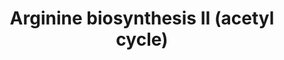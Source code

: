 ---
annotations:
- type: Pathway Ontology
  value: arginine biosynthetic pathway
authors:
- Anwesha
- Mkutmon
- Eweitz
description: This event has been computationally inferred from an event that has been
  demonstrated in another species.<p>The inference is based on Ensembl Compara orthology
  projection. Briefly, reactions for which all involved PhysicalEntities (in input,
  output and catalyst) have a mapped ortholog or paralog are inferred to the other
  species. High-level events are also inferred for these events to allow for easier
  navigation.<p>Details of projection methods and parameters may be found <a href="/projection.html">here.</a><p>  Source:[http://plantreactome.gramene.org/
  Plant Reactome].
last-edited: 2021-05-25
organisms:
- Arabidopsis thaliana
redirect_from:
- /index.php/Pathway:WP3063
- /instance/WP3063
schema-jsonld:
- '@context': https://schema.org/
  '@id': https://wikipathways.github.io/pathways/WP3063.html
  '@type': Dataset
  creator:
    '@type': Organization
    name: WikiPathways
  description: This event has been computationally inferred from an event that has
    been demonstrated in another species.<p>The inference is based on Ensembl Compara
    orthology projection. Briefly, reactions for which all involved PhysicalEntities
    (in input, output and catalyst) have a mapped ortholog or paralog are inferred
    to the other species. High-level events are also inferred for these events to
    allow for easier navigation.<p>Details of projection methods and parameters may
    be found <a href="/projection.html">here.</a><p>  Source:[http://plantreactome.gramene.org/
    Plant Reactome].
  keywords:
  - AT1G80600
  - carbamoyltransferase
  - L-Gln
  - H2O
  - NADP+
  - AMP
  - AT4G24830
  - N-(L-Arginino)succinate
  - ADP
  - L-Orn
  - N-acetylglutamyl-phosphate
  - (LOC_OS03G31690.1)
  - AT3G27740
  - N-acetyl-L-ornithine
  - Ac-CoA
  - 'reductase '
  - CoA-SH
  - CAP
  - L-Asp
  - NAcGlu
  - FUMA
  - Homologues of
  - ATP
  - 5-semialdehyde
  - Ornithine
  - L-Glu
  - 2OG
  - L-Arg
  - N-acetyl-gamma-glutamyl-phosphate
  - PPi
  - N-acetyl-L-glutamate
  - AT2G19940
  - Pi
  - L-Cit
  - NADPH
  - AT5G10920
  - AT3G57560
  - CO2
  license: CC0
  name: Arginine biosynthesis II (acetyl cycle)
seo: CreativeWork
title: Arginine biosynthesis II (acetyl cycle)
wpid: WP3063
---